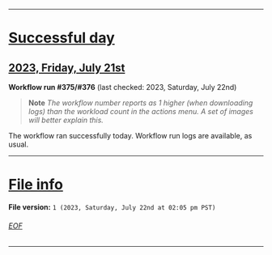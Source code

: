 
***

# [Successful day](#Successful-day)

## [2023, Friday, July 21st](#2023-Thursday-July-21st)

**Workflow run #375/#376** (last checked: 2023, Saturday, July 22nd)

> **Note** _The workflow number reports as 1 higher (when downloading logs) than the workload count in the actions menu. A set of images will better explain this._

The workflow ran successfully today. Workflow run logs are available, as usual.

***

# [File info](#File-info)

**File version:** `1 (2023, Saturday, July 22nd at 02:05 pm PST)`

###### [EOF](#EOF)

***
